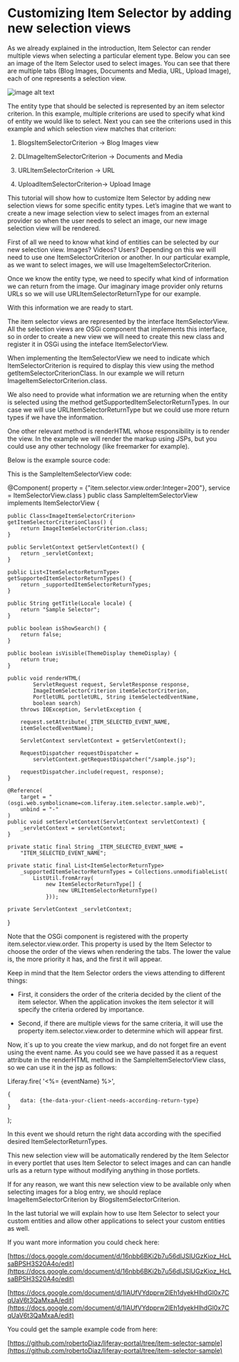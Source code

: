 # Customizing Item Selector by adding new selection views

As we already explained in the introduction, Item Selector can render multiple 
views when selecting a particular element type. Below you can see an image of 
the Item Selector used to select images. You can see that there are multiple 
tabs (Blog Images, Documents and Media, URL, Upload Image), each of one 
represents a selection view. 

![image alt text](image_0.png)

The entity type that should be selected is represented by an item selector 
criterion. In this example, multiple criterions are used to specify what kind of 
entity we would like to select. Next you can see the criterions used in this 
example and which selection view matches that criterion:

1. BlogsItemSelectorCriterion -> Blog Images view

2. DLImageItemSelectorCriterion -> Documents and Media

3. URLItemSelectorCriterion -> URL

4. UploadItemSelectorCriterion-> Upload Image

This tutorial will show how to customize Item Selector by adding new selection 
views for some specific entity types. Let’s imagine that we want to create a new 
image selection view to select images from an external provider so when the user 
needs to select an image, our new image selection view will be rendered.

First of all we need to know what kind of entities can be selected by our new 
selection view. Images? Videos? Users? Depending on this we will need to use one 
ItemSelectorCriterion or another. In our particular example, as we want to 
select images, we will use ImageItemSelectorCriterion.

Once we know the entity type, we need to specify what kind of information we can 
return from the image. Our imaginary image provider only returns URLs so we will 
use URLItemSelectorReturnType for our example.

With this information we are ready to start. 

The item selector views are represented by the interface ItemSelectorView. All 
the selection views are OSGi component that implements this interface, so in 
order to create a new view we will need to create this new class and register it 
in OSGi using the inteface ItemSelectorView.

When implementing the ItemSelectorView we need to indicate which 
ItemSelectorCriterion is required to display this view using the method 
getItemSelectorCriterionClass. In our example we will return 
ImageItemSelectorCriterion.class.

We also need to provide what information we are returning when the entity is 
selected using the method getSupportedItemSelectorReturnTypes. In our case we 
will use URLItemSelectorReturnType but we could use more return types if we have 
the information.

One other relevant method is renderHTML whose responsibility is to render the 
view. In the example we will render the markup using JSPs, but you could use any 
other technology (like freemarker for example).

Below is the example source code: 

This is the SampleItemSelectorView code:

@Component(
	property = {"item.selector.view.order:Integer=200"},
	service = ItemSelectorView.class
)
public class SampleItemSelectorView
	implements ItemSelectorView<ImageItemSelectorCriterion> {

	public Class<ImageItemSelectorCriterion> getItemSelectorCriterionClass() {
		return ImageItemSelectorCriterion.class;
	}

	public ServletContext getServletContext() {
		return _servletContext;
	}

	public List<ItemSelectorReturnType> getSupportedItemSelectorReturnTypes() {
		return _supportedItemSelectorReturnTypes;
	}

	public String getTitle(Locale locale) {
		return "Sample Selector";
	}

	public boolean isShowSearch() {
		return false;
	}

	public boolean isVisible(ThemeDisplay themeDisplay) {
		return true;
	}

	public void renderHTML(
			ServletRequest request, ServletResponse response,
			ImageItemSelectorCriterion itemSelectorCriterion,
			PortletURL portletURL, String itemSelectedEventName, 
			boolean search)
		throws IOException, ServletException {

		request.setAttribute(_ITEM_SELECTED_EVENT_NAME, 
		itemSelectedEventName);

		ServletContext servletContext = getServletContext();

		RequestDispatcher requestDispatcher =
			servletContext.getRequestDispatcher("/sample.jsp");

		requestDispatcher.include(request, response);
	}

	@Reference(
		target = "(osgi.web.symbolicname=com.liferay.item.selector.sample.web)",
		unbind = "-"
	)
	public void setServletContext(ServletContext servletContext) {
		_servletContext = servletContext;
	}

	private static final String _ITEM_SELECTED_EVENT_NAME =
		"ITEM_SELECTED_EVENT_NAME";

	private static final List<ItemSelectorReturnType>
		_supportedItemSelectorReturnTypes = Collections.unmodifiableList(
			ListUtil.fromArray(
				new ItemSelectorReturnType[] {
					new URLItemSelectorReturnType()
				}));

	private ServletContext _servletContext;

}

Note that the OSGi component is registered with the property 
item.selector.view.order. This property is used by the Item Selector to choose 
the order of the views when rendering the tabs. The lower the value is, the more 
priority it has, and the first it will appear.

Keep in mind that the Item Selector orders the views attending to different 
things:

* First, it considers the order of the criteria decided by the client of the 
item selector. When the application invokes the item selector it will specify 
the criteria ordered by importance.

* Second, if there are multiple views for the same criteria, it will use the 
property item.selector.view.order to determine which will appear first.

Now, it`s up to you create the view markup, and do not forget fire an event 
using the event name. As you could see we have passed it as a request attribute 
in the renderHTML method in the SampleItemSelectorView class, so we can use it 
in the jsp as follows:

Liferay.fire(
	'<%= {eventName} %>',

	{
		data: {the-data-your-client-needs-according-return-type}
	}

);

In this event we should return the right data according with the specified 
desired ItemSelectorReturnTypes. 

This new selection view will be automatically rendered by the Item Selector in 
every portlet that uses Item Selector to select images and can can handle urls 
as a return type without modifying anything in those portlets.

If for any reason, we want this new selection view to be available only when 
selecting images for a blog entry, we should replace ImageItemSelectorCriterion 
by BlogsItemSelectorCriterion.

In the last tutorial we will explain how to use Item Selector to select your 
custom entities and allow other applications to select your custom entities as 
well.

If you want more information you could check here:

[https://docs.google.com/document/d/16nbb6BKi2b7u56dIJSlUGzKioz_HcLsaBPSH3S20A4o/edit](https://docs.google.com/document/d/16nbb6BKi2b7u56dIJSlUGzKioz_HcLsaBPSH3S20A4o/edit)

[https://docs.google.com/document/d/1lAUfVYdpprw2lEh1dyekHlhdGl0x7CqUaV6t3QaMxaA/edit](https://docs.google.com/document/d/1lAUfVYdpprw2lEh1dyekHlhdGl0x7CqUaV6t3QaMxaA/edit)

You could get the sample example code from here:

[https://github.com/robertoDiaz/liferay-portal/tree/item-selector-sample](https://github.com/robertoDiaz/liferay-portal/tree/item-selector-sample)


